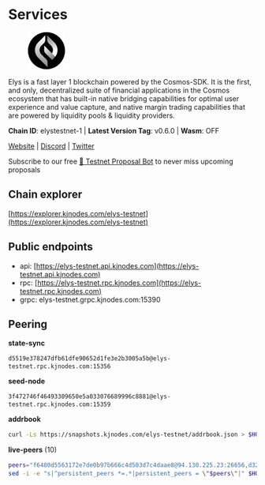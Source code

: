 # Services

<figure><img src="https://raw.githubusercontent.com/kj89/cosmos-images/main/logos/elys.png" alt=""><figcaption></figcaption></figure>

Elys is a fast layer 1 blockchain powered by the Cosmos-SDK.  It is the first, and only, decentralized suite of financial  applications in the Cosmos ecosystem that has built-in native  bridging capabilities for optimal user experience and value  capture, and native margin trading capabilities that are  powered by liquidity pools & liquidity providers.

**Chain ID**: elystestnet-1 | **Latest Version Tag**: v0.6.0 | **Wasm**: OFF

[Website](https://elys.network) | [Discord](https://discord.gg/R9Gr6Vh7vC) | [Twitter](https://twitter.com/elys_network)



Subscribe to our free [🤖 Testnet Proposal Bot](https://t.me/kjnodes_testnet_proposal_bot) to never miss upcoming proposals


## Chain explorer
[https://explorer.kjnodes.com/elys-testnet](https://explorer.kjnodes.com/elys-testnet)

## Public endpoints

* api: [https://elys-testnet.api.kjnodes.com](https://elys-testnet.api.kjnodes.com)
* rpc: [https://elys-testnet.rpc.kjnodes.com](https://elys-testnet.rpc.kjnodes.com)
* grpc: elys-testnet.grpc.kjnodes.com:15390

## Peering

**state-sync**

```text
d5519e378247dfb61dfe90652d1fe3e2b3005a5b@elys-testnet.rpc.kjnodes.com:15356
```

**seed-node**

```text
3f472746f46493309650e5a033076689996c8881@elys-testnet.rpc.kjnodes.com:15359
```

**addrbook**
```bash
curl -Ls https://snapshots.kjnodes.com/elys-testnet/addrbook.json > $HOME/.elys/config/addrbook.json
```

**live-peers** (10)
```bash
peers="f6480d5563172e7de0b97b666c4d503d7c4daae8@94.130.225.23:26656,d3235fc7392c1f789ce8d3176b44a378a110b99c@195.3.223.26:26656,43a905999c0a910bef08b5b5d0b5a29358200abb@65.109.175.192:38656,f3480371baafae419bfef68a64ace00dd8944bd6@65.109.92.241:10126,a346d8325a9c3cd40e32236eb6de031d1a2d895e@95.217.107.96:26156,a42cc9d7134949ce2fa703c6e341a0bd9cc1984c@65.108.206.74:16656,d5519e378247dfb61dfe90652d1fe3e2b3005a5b@65.109.68.190:15356,3891102c7aaa29dac326b6703ee7030618c92c72@89.58.16.33:26656,09bf7359f3d2b8ef05d328d89019204d6627f4a4@94.16.117.238:24656,ae22b82b1dc34fa0b1a64854168692310f562136@198.27.74.140:26656"
sed -i -e "s|^persistent_peers *=.*|persistent_peers = \"$peers\"|" $HOME/.elys/config/config.toml
```
